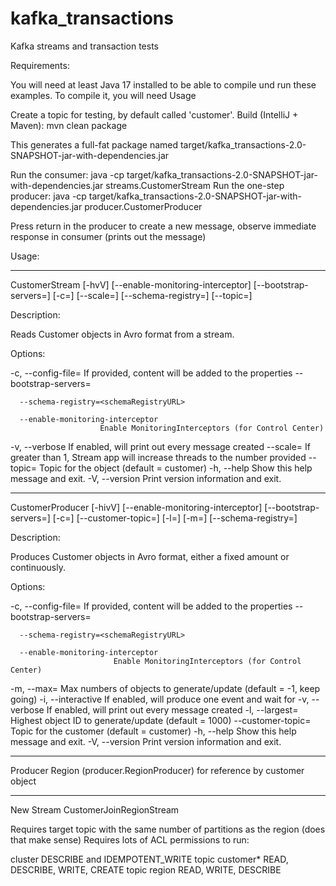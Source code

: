 # kafka_transactions
Kafka streams and transaction tests

Requirements:

You will need at least Java 17 installed to be able to compile und run these examples.
To compile it, you will need 
Usage

Create a topic for testing, by default called 'customer'.
Build (IntelliJ + Maven): mvn clean package

This generates a full-fat package named target/kafka_transactions-2.0-SNAPSHOT-jar-with-dependencies.jar

Run the consumer: java -cp target/kafka_transactions-2.0-SNAPSHOT-jar-with-dependencies.jar streams.CustomerStream
Run the one-step producer: java -cp target/kafka_transactions-2.0-SNAPSHOT-jar-with-dependencies.jar producer.CustomerProducer

Press return in the producer to create a new message, observe immediate response in consumer (prints out the message)


Usage:

----

CustomerStream [-hvV] [--enable-monitoring-interceptor]
[--bootstrap-servers=<bootstrapServers>] [-c=<configFile>]
[--scale=<scale>] [--schema-registry=<schemaRegistryURL>]
[--topic=<customerTopic>]

Description:

Reads Customer objects in Avro format from a stream.

Options:

-c, --config-file=<configFile>
If provided, content will be added to the properties
--bootstrap-servers=<bootstrapServers>

      --schema-registry=<schemaRegistryURL>

      --enable-monitoring-interceptor
                        Enable MonitoringInterceptors (for Control Center)
-v, --verbose         If enabled, will print out every message created
--scale=<scale>   If greater than 1, Stream app will increase threads to
the number provided
--topic=<customerTopic>
Topic for the object (default = customer)
-h, --help            Show this help message and exit.
-V, --version         Print version information and exit.

----

CustomerProducer [-hivV] [--enable-monitoring-interceptor]
[--bootstrap-servers=<bootstrapServers>] [-c=<configFile>]
[--customer-topic=<customerTopic>] [-l=<largestId>]
[-m=<maxObjects>] [--schema-registry=<schemaRegistryURL>]

Description:

Produces Customer objects in Avro format, either a fixed amount or continuously.

Options:

-c, --config-file=<configFile>
If provided, content will be added to the properties
--bootstrap-servers=<bootstrapServers>

      --schema-registry=<schemaRegistryURL>

      --enable-monitoring-interceptor
                           Enable MonitoringInterceptors (for Control Center)
-m, --max=<maxObjects>   Max numbers of objects to generate/update (default =
-1, keep going)
-i, --interactive        If enabled, will produce one event and wait for
<Return>
-v, --verbose            If enabled, will print out every message created
-l, --largest=<largestId>
Highest object ID to generate/update (default = 1000)
--customer-topic=<customerTopic>
Topic for the customer (default = customer)
-h, --help               Show this help message and exit.
-V, --version            Print version information and exit.

----

Producer Region (producer.RegionProducer) for reference by customer object

----

New Stream CustomerJoinRegionStream


Requires target topic with the same number of partitions as the region (does that make sense)
Requires lots of ACL permissions to run:

cluster DESCRIBE and IDEMPOTENT_WRITE
topic customer* READ, DESCRIBE, WRITE, CREATE
topic region READ, WRITE, DESCRIBE
